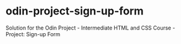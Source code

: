 # odin-project-sign-up-form
Solution for the Odin Project - Intermediate HTML and CSS Course - Project: Sign-up Form
